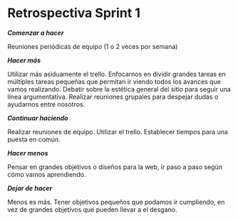# **Retrospectiva Sprint 1**

***Comenzar a hacer***

Reuniones periódicas de equipo (1 o 2 veces por semana)


***Hacer más***

Utilizar más asiduamente el trello. Enfocarnos en dividir grandes tareas en múltiples tareas pequeñas que permitan ir viendo todos los avances que vamos realizando. 
Debatir sobre la estética general del sitio para seguir una línea argumentativa. 
Realizar reuniones grupales para despejar dudas o ayudarnos entre nosotros. 


***Continuar haciendo***

Realizar reuniones de equipo. 
Utilizar el trello. 
Establecer tiempos para una puesta en común. 

***Hacer menos***

Pensar en grandes objetivos o diseños para la web, ir paso a paso según cómo vamos aprendiendo. 



***Dejar de hacer***

Menos es más. Tener objetivos pequeños que podamos ir cumpliendo, en vez de grandes objetivos que pueden llevar a el desgano. 

